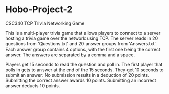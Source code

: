 # Hobo-Project-2
CSC340 TCP Trivia Networking Game

This is a multi-player trivia game that allows players to connect to a server hosting a trivia game over the network using TCP.
The server reads in 20 questions from 'Questions.txt' and 20 answer groups from 'Answers.txt'. Each answer group contains 4 options, with the first one being the correct answer. The answers are separated by a comma and a space. 

Players get 15 seconds to read the question and poll in. The first player that polls in gets to answer at the end of the 15 seconds. They get 10 seconds to submit an answer. No submission results in a deduction of 20 points. Submitting the correct answer awards 10 points. Submitting an incorrect answer deducts 10 points. 